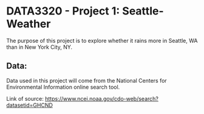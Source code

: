 # DATA3320 - Project 1: Seattle-Weather
The purpose of this project is to explore whether it rains more in Seattle, WA than in New York City, NY.

## Data: 
Data used in this project will come from the National Centers for Environmental Information online search tool. 

Link of source: https://www.ncei.noaa.gov/cdo-web/search?datasetid=GHCND

